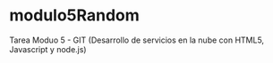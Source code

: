 # modulo5Random
Tarea Moduo 5 - GIT (Desarrollo de servicios en la nube con HTML5, Javascript y node.js)
